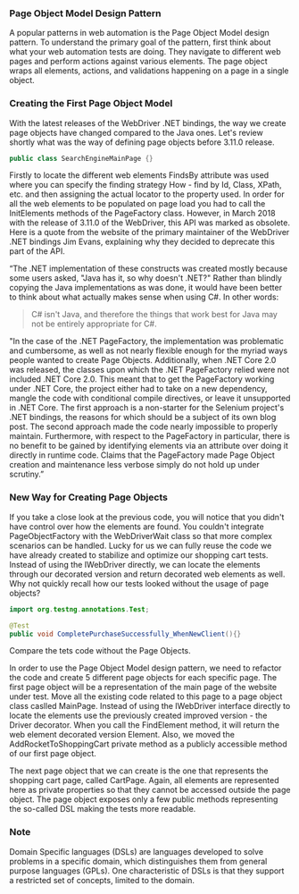 ### Page Object Model Design Pattern
A popular patterns in web automation is the Page Object Model design pattern.
To understand the primary goal of the pattern, first think about what your web automation tests are doing.
They navigate to different web pages and perform actions against various elements.
The page object wraps all elements, actions, and validations happening on a page in a single object.

### Creating the First Page Object Model

With the latest releases of the WebDriver .NET bindings, the way we create
page objects have changed compared to the Java ones. Let's review shortly what was the way of defining page objects before 3.11.0 release.

```java
public class SearchEngineMainPage {}
```
Firstly to locate the different web elements FindsBy attribute was used where
you can specify the finding strategy How - find by Id, Class, XPath, etc. and
then assigning the actual locator to the property used. In order for all the web
elements to be populated on page load you had to call the InitElements methods
of the PageFactory class. However, in March 2018 with the release of 3.11.0 of
the WebDriver, this API was marked as obsolete.
Here is a quote from the website of the primary maintainer of the WebDriver
.NET bindings Jim Evans, explaining why they decided to deprecate this part
of the API.

“The .NET implementation of these constructs was created mostly because
some users asked, "Java has it, so why doesn't .NET?" Rather than blindly
copying the Java implementations as was done, it would have been better to
think about what actually makes sense when using C#. In other words:
>C# isn't Java, and therefore the things that work best for Java may not be entirely appropriate for C#.

"In the case of the .NET PageFactory, the implementation was problematic
and cumbersome, as well as not nearly flexible enough for the myriad ways
people wanted to create Page Objects. Additionally, when .NET Core 2.0 was
released, the classes upon which the .NET PageFactory relied were not
included .NET Core 2.0. This meant that to get the PageFactory working
under .NET Core, the project either had to take on a new dependency,
mangle the code with conditional compile directives, or leave it unsupported
in .NET Core. The first approach is a non-starter for the Selenium project's
.NET bindings, the reasons for which should be a subject of its own blog post.
The second approach made the code nearly impossible to properly maintain.
Furthermore, with respect to the PageFactory in particular, there is no
benefit to be gained by identifying elements via an attribute over doing it
directly in runtime code. Claims that the PageFactory made Page Object
creation and maintenance less verbose simply do not hold up under scrutiny.”

### New Way for Creating Page Objects

If you take a close look at the previous code, you will notice that you didn't
have control over how the elements are found. You couldn't integrate
PageObjectFactory with the WebDriverWait class so that more complex scenarios can
be handled. Lucky for us we can fully reuse the code we have already created
to stabilize and optimize our shopping cart tests. Instead of using the
IWebDriver directly, we can locate the elements through our decorated version
and return decorated web elements as well. Why not quickly recall how our
tests looked without the usage of page objects?

```java
import org.testng.annotations.Test;

@Test
public void CompletePurchaseSuccessfully_WhenNewClient(){}
```
Compare the tets code without the Page Objects.

In order to use the Page Object Model design pattern, we need to refactor
the code and create 5 different page objects for each specific page.
The first page object will be a representation of the main page of the website under test.
Move all the existing code related to this page to a page object class caslled MainPage.
Instead of using the IWebDriver interface directly to locate the
elements use the previously created improved version - the Driver
decorator. When you call the FindElement method, it will return the web
element decorated version Element. Also, we moved the AddRocketToShoppingCart
private method as a publicly accessible method of our first page object.

The next page object that we can create is the one that represents the
shopping cart page, called CartPage.
Again, all elements are represented here as private properties so that they
cannot be accessed outside the page object. The page object exposes only a
few public methods representing the so-called DSL making the tests more
readable.
### Note
Domain Specific languages (DSLs) are languages developed to solve problems in a specific domain, which distinguishes
them from general purpose languages (GPLs). One characteristic of DSLs is that they support a restricted set of
concepts, limited to the domain.

